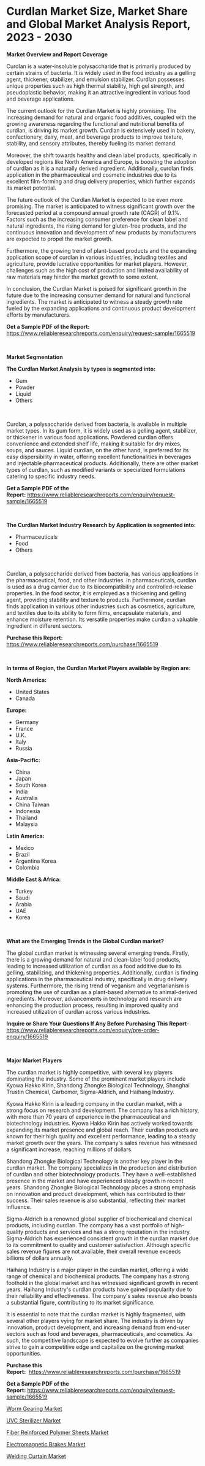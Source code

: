 <p><h1>Curdlan Market Size, Market Share and Global Market Analysis Report, 2023 - 2030</h1></p><p><strong>Market Overview and Report Coverage</strong></p>
<p><p>Curdlan is a water-insoluble polysaccharide that is primarily produced by certain strains of bacteria. It is widely used in the food industry as a gelling agent, thickener, stabilizer, and emulsion stabilizer. Curdlan possesses unique properties such as high thermal stability, high gel strength, and pseudoplastic behavior, making it an attractive ingredient in various food and beverage applications.</p><p>The current outlook for the Curdlan Market is highly promising. The increasing demand for natural and organic food additives, coupled with the growing awareness regarding the functional and nutritional benefits of curdlan, is driving its market growth. Curdlan is extensively used in bakery, confectionery, dairy, meat, and beverage products to improve texture, stability, and sensory attributes, thereby fueling its market demand.</p><p>Moreover, the shift towards healthy and clean label products, specifically in developed regions like North America and Europe, is boosting the adoption of curdlan as it is a naturally derived ingredient. Additionally, curdlan finds application in the pharmaceutical and cosmetic industries due to its excellent film-forming and drug delivery properties, which further expands its market potential.</p><p>The future outlook of the Curdlan Market is expected to be even more promising. The market is anticipated to witness significant growth over the forecasted period at a compound annual growth rate (CAGR) of 9.1%. Factors such as the increasing consumer preference for clean label and natural ingredients, the rising demand for gluten-free products, and the continuous innovation and development of new products by manufacturers are expected to propel the market growth.</p><p>Furthermore, the growing trend of plant-based products and the expanding application scope of curdlan in various industries, including textiles and agriculture, provide lucrative opportunities for market players. However, challenges such as the high cost of production and limited availability of raw materials may hinder the market growth to some extent.</p><p>In conclusion, the Curdlan Market is poised for significant growth in the future due to the increasing consumer demand for natural and functional ingredients. The market is anticipated to witness a steady growth rate fueled by the expanding applications and continuous product development efforts by manufacturers.</p></p>
<p><strong>Get a Sample PDF of the Report:</strong> <a href="https://www.reliableresearchreports.com/enquiry/request-sample/1665519">https://www.reliableresearchreports.com/enquiry/request-sample/1665519</a></p>
<p>&nbsp;</p>
<p><strong>Market Segmentation</strong></p>
<p><strong>The Curdlan Market Analysis by types is segmented into:</strong></p>
<p><ul><li>Gum</li><li>Powder</li><li>Liquid</li><li>Others</li></ul></p>
<p>&nbsp;</p>
<p><p>Curdlan, a polysaccharide derived from bacteria, is available in multiple market types. In its gum form, it is widely used as a gelling agent, stabilizer, or thickener in various food applications. Powdered curdlan offers convenience and extended shelf life, making it suitable for dry mixes, soups, and sauces. Liquid curdlan, on the other hand, is preferred for its easy dispersibility in water, offering excellent functionalities in beverages and injectable pharmaceutical products. Additionally, there are other market types of curdlan, such as modified variants or specialized formulations catering to specific industry needs.</p></p>
<p><strong>Get a Sample PDF of the Report:</strong>&nbsp;<a href="https://www.reliableresearchreports.com/enquiry/request-sample/1665519">https://www.reliableresearchreports.com/enquiry/request-sample/1665519</a></p>
<p>&nbsp;</p>
<p><strong>The Curdlan Market Industry Research by Application is segmented into:</strong></p>
<p><ul><li>Pharmaceuticals</li><li>Food</li><li>Others</li></ul></p>
<p>&nbsp;</p>
<p><p>Curdlan, a polysaccharide derived from bacteria, has various applications in the pharmaceutical, food, and other industries. In pharmaceuticals, curdlan is used as a drug carrier due to its biocompatibility and controlled-release properties. In the food sector, it is employed as a thickening and gelling agent, providing stability and texture to products. Furthermore, curdlan finds application in various other industries such as cosmetics, agriculture, and textiles due to its ability to form films, encapsulate materials, and enhance moisture retention. Its versatile properties make curdlan a valuable ingredient in different sectors.</p></p>
<p><strong>Purchase this Report:</strong>&nbsp; <a href="https://www.reliableresearchreports.com/purchase/1665519">https://www.reliableresearchreports.com/purchase/1665519</a></p>
<p>&nbsp;</p>
<p><strong>In terms of Region, the Curdlan Market Players available by Region are:</strong></p>
<p>
    <p> <strong> North America: </strong>
        <ul>
            <li>United States</li>
            <li>Canada</li>
        </ul>
        </p> 
    <p> <strong> Europe: </strong>
        <ul>
            <li>Germany</li>
            <li>France</li>
            <li>U.K.</li>
            <li>Italy</li>
            <li>Russia</li>
        </ul>
        </p> 
    <p> <strong> Asia-Pacific: </strong>
        <ul>
            <li>China</li>
            <li>Japan</li>
            <li>South Korea</li>
            <li>India</li>
            <li>Australia</li>
            <li>China Taiwan</li>
            <li>Indonesia</li>
            <li>Thailand</li>
            <li>Malaysia</li>
        </ul>
        </p> 
    <p> <strong> Latin America: </strong>
        <ul>
            <li>Mexico</li>
            <li>Brazil</li>
            <li>Argentina Korea</li>
            <li>Colombia</li>
        </ul>
        </p> 
    <p> <strong> Middle East & Africa: </strong>
        <ul>
            <li>Turkey</li>
            <li>Saudi</li>
            <li>Arabia</li>
            <li>UAE</li>
            <li>Korea</li>
        </ul>
    </p>
    </p>
<p>&nbsp;</p>
<p><strong>What are the Emerging Trends in the Global Curdlan market?</strong></p>
<p><p>The global curdlan market is witnessing several emerging trends. Firstly, there is a growing demand for natural and clean-label food products, leading to increased utilization of curdlan as a food additive due to its gelling, stabilizing, and thickening properties. Additionally, curdlan is finding applications in the pharmaceutical industry, specifically in drug delivery systems. Furthermore, the rising trend of veganism and vegetarianism is promoting the use of curdlan as a plant-based alternative to animal-derived ingredients. Moreover, advancements in technology and research are enhancing the production process, resulting in improved quality and increased utilization of curdlan across various industries.</p></p>
<p><strong>Inquire or Share Your Questions If Any Before Purchasing This Report</strong>- <a href="https://www.reliableresearchreports.com/enquiry/pre-order-enquiry/1665519">https://www.reliableresearchreports.com/enquiry/pre-order-enquiry/1665519</a></p>
<p>&nbsp;</p>
<p><strong>Major Market Players</strong></p>
<p><p>The curdlan market is highly competitive, with several key players dominating the industry. Some of the prominent market players include Kyowa Hakko Kirin, Shandong Zhongke Biological Technology, Shanghai Trustin Chemical, Carbomer, Sigma-Aldrich, and Haihang Industry.</p><p>Kyowa Hakko Kirin is a leading company in the curdlan market, with a strong focus on research and development. The company has a rich history, with more than 70 years of experience in the pharmaceutical and biotechnology industries. Kyowa Hakko Kirin has actively worked towards expanding its market presence and global reach. Their curdlan products are known for their high quality and excellent performance, leading to a steady market growth over the years. The company's sales revenue has witnessed a significant increase, reaching millions of dollars.</p><p>Shandong Zhongke Biological Technology is another key player in the curdlan market. The company specializes in the production and distribution of curdlan and other biotechnology products. They have a well-established presence in the market and have experienced steady growth in recent years. Shandong Zhongke Biological Technology places a strong emphasis on innovation and product development, which has contributed to their success. Their sales revenue is also substantial, reflecting their market influence.</p><p>Sigma-Aldrich is a renowned global supplier of biochemical and chemical products, including curdlan. The company has a vast portfolio of high-quality products and services and has a strong reputation in the industry. Sigma-Aldrich has experienced consistent growth in the curdlan market due to its commitment to quality and customer satisfaction. Although specific sales revenue figures are not available, their overall revenue exceeds billions of dollars annually.</p><p>Haihang Industry is a major player in the curdlan market, offering a wide range of chemical and biochemical products. The company has a strong foothold in the global market and has witnessed significant growth in recent years. Haihang Industry's curdlan products have gained popularity due to their reliability and effectiveness. The company's sales revenue also boasts a substantial figure, contributing to its market significance.</p><p>It is essential to note that the curdlan market is highly fragmented, with several other players vying for market share. The industry is driven by innovation, product development, and increasing demand from end-user sectors such as food and beverages, pharmaceuticals, and cosmetics. As such, the competitive landscape is expected to evolve further as companies strive to gain a competitive edge and capitalize on the growing market opportunities.</p></p>
<p><strong>Purchase this Report:</strong>&nbsp;&nbsp;<a href="https://www.reliableresearchreports.com/purchase/1665519">https://www.reliableresearchreports.com/purchase/1665519</a></p>
<p></p>
<p><strong>Get a Sample PDF of the Report:</strong>&nbsp;<a href="https://www.reliableresearchreports.com/enquiry/request-sample/1665519">https://www.reliableresearchreports.com/enquiry/request-sample/1665519</a></p>
<p><p><a href="https://medium.com/@ishankishanrp23/worm-gearing-market-report-reveals-the-latest-trends-and-growth-opportunities-of-this-market-73267f645ab8">Worm Gearing Market</a></p><p><a href="https://medium.com/@klrahulrp23/uvc-sterilizer-market-trends-forecast-and-competitive-analysis-to-2030-0e13c1b46c40">UVC Sterilizer Market</a></p><p><a href="https://github.com/sofayahoo2023/Market-Research-Report-List-1/blob/main/fiber-reinforced-polymer-sheets-market.md">Fiber Reinforced Polymer Sheets Market</a></p><p><a href="https://medium.com/@nayanmongiarp23/electromagnetic-brakes-market-trends-forecast-and-competitive-analysis-to-2030-725608fa1321">Electromagnetic Brakes Market</a></p><p><a href="https://github.com/pizolina/Market-Research-Report-List-1/blob/main/welding-curtain-market.md">Welding Curtain Market</a></p></p>